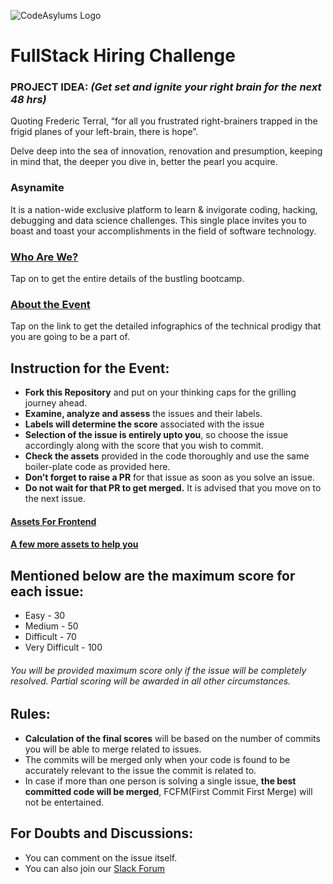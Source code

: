 ![CodeAsylums Logo](/logo.png)

# **FullStack Hiring Challenge**

### PROJECT IDEA: *(Get set and ignite your right brain for the next 48 hrs)*
Quoting Frederic Terral, “for all you frustrated right-brainers trapped in the frigid planes of your left-brain, there is hope”.

Delve deep into the sea of innovation, renovation and presumption, keeping in mind that, the deeper you dive in, better the pearl you acquire.

### **Asynamite** 
It is a nation-wide exclusive platform to learn & invigorate coding, hacking, debugging and data science challenges. This single place invites you to boast and toast your accomplishments in the field of software technology.

### [Who Are We?](https://www.codeasylums.com)
Tap on to get the entire details of the bustling bootcamp.

### [About the Event](https://github.com/codeasylums-bootcamp/CodeAsylums-Hiring-Challenge-FullStack/blob/master/HIRING%20CHALLENGE.pdf)
Tap on the link to get the detailed infographics of the technical prodigy that you are going to be a part of.

## Instruction for the Event:
- **Fork this Repository** and put on your thinking caps for the grilling journey ahead.
- **Examine, analyze and assess** the issues and their labels.
- **Labels will determine the score** associated with the issue
- **Selection of the issue is entirely upto you**, so choose the issue accordingly along with the score that you wish to commit.
- **Check the assets** provided in the code thoroughly and use the same boiler-plate code as provided here.
- **Don’t forget to raise a PR** for that issue as soon as you solve an issue.
- **Do not wait for that PR to get merged.** It is advised that you move on to the next issue.

#### [Assets For Frontend](https://github.com/codeasylums-bootcamp/CodeAsylums-Hiring-Challenge-FullStack/tree/master/Frontend/Assets-Frontend)

#### [A few more assets to help you](https://drive.google.com/drive/folders/1YV4_LWuKyCn0Xx2kaS9fF4ospVRmglq7?usp=sharing)

## Mentioned below are the maximum score for each issue:
- Easy - 30
- Medium - 50
- Difficult - 70 
- Very Difficult - 100
###### You will be provided maximum score only if the issue will be completely resolved. Partial scoring will be awarded in all other circumstances.

## Rules:
- **Calculation of the final scores** will be based on the number of commits you will be able to merge related to issues.
- The commits will be merged only when your code is found to be accurately relevant to the issue the commit is related to.
- In case if more than one person is solving a single issue, **the best committed code will be merged**, FCFM(First Commit First Merge) will not be entertained.

## For Doubts and Discussions:
- You can comment on the issue itself.
- You can also join our [Slack Forum](https://join.slack.com/t/codeasylumshq/shared_invite/zt-fe4lgwn8-m30vZDFqE77jsGu21KC8tw)
